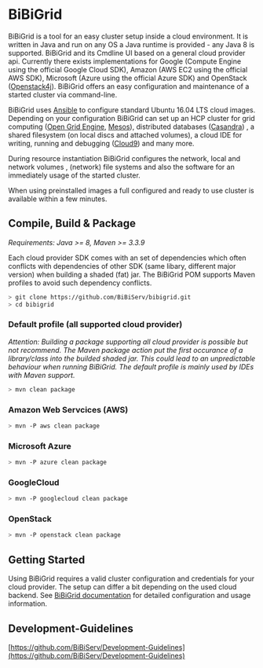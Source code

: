 # BiBiGrid
BiBiGrid is a tool for an easy cluster setup inside a cloud environment.
It is written in Java and run on any OS a Java runtime is provided - any 
Java 8 is supported. BiBiGrid and its Cmdline UI based on a general cloud 
provider api. Currently there exists implementations for Google (Compute Engine
using the official Google Cloud SDK), Amazon (AWS EC2 using the official AWS SDK), Microsoft (Azure using the official Azure SDK)
and OpenStack ([Openstack4j](http://openstack4j.com)). BiBiGrid offers an easy configuration and maintenance of a started cluster via command-line.

BiBiGrid uses [Ansible](https://www.ansible.com) to configure standard Ubuntu 16.04 LTS cloud images. Depending on your configuration BiBiGrid can set up
an HCP cluster for grid computing ([Open Grid Engine](http://gridscheduler.sourceforge.net), [Mesos](https://mesos.apache.org)), distributed databases ([Casandra](https://cassandra.apache.org)) , a shared filesystem (on local discs and attached volumes), a cloud IDE for writing, running and debugging ([Cloud9](https://github.com/c9/core)) and many more.

During resource instantiation BiBiGrid configures the network, local and network volumes , (network) file systems and also the software for an immediately usage of the started cluster. 

When using preinstalled images a full configured and ready to use cluster is available within a few minutes.


## Compile, Build & Package

*Requirements: Java >= 8, Maven >= 3.3.9*

Each cloud provider SDK comes with an set of dependencies which often conflicts with dependencies of other SDK (same libary, different major version) when building a shaded (fat) jar. The BiBiGrid POM supports Maven profiles to avoid such dependency conflicts.  

~~~BASH
> git clone https://github.com/BiBiServ/bibigrid.git
> cd bibigrid
~~~

### Default profile (all supported cloud provider)
*Attention: Building a package supporting all cloud provider is possible but not recommend. The Maven package action put the first occurance of a library/class into the builded shaded jar. This could lead to an unpredictable behaviour when running BiBiGrid. The default profile is mainly used by IDEs with Maven support.*


~~~BASH
> mvn clean package
~~~

### Amazon Web Servcices (AWS)

~~~BASH
> mvn -P aws clean package
~~~

### Microsoft Azure

~~~BASH
> mvn -P azure clean package
~~~

### GoogleCloud

~~~BASH
> mvn -P googlecloud clean package
~~~

### OpenStack

~~~BASH
> mvn -P openstack clean package
~~~

## Getting Started 
Using BiBiGrid requires a valid cluster configuration and credentials for your cloud provider. The setup can differ a bit depending on the used cloud backend. See [BiBiGrid documentation](docs/README.md) for detailed configuration and usage information. 

## Development-Guidelines

[https://github.com/BiBiServ/Development-Guidelines](https://github.com/BiBiServ/Development-Guidelines)



